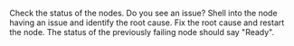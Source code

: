 Check the status of the nodes. Do you see an issue? Shell into the node having an issue and identify the root cause.
Fix the root cause and restart the node. The status of the previously failing node should say "Ready".